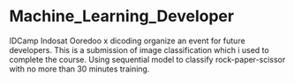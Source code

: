# Machine_Learning_Developer
IDCamp Indosat Ooredoo x dicoding organize an event for future developers.
This is a submission of image classification which i used to complete the course.
Using sequential model to classify rock-paper-scissor with no more than 30 minutes training.
